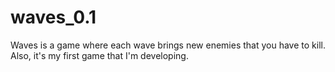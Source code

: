 # waves_0.1
Waves is a game where each wave brings new enemies that you have to kill. Also, it's my first game that I'm developing.
